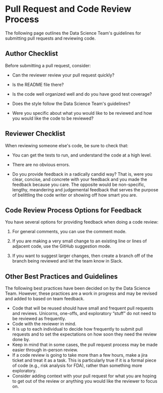 # Pull Request and Code Review Process

The following page outlines the Data Science Team's guidelines for submitting pull requests and
reviewing code.

## Author Checklist
Before submitting a pull request, consider:

  * Can the reviewer review your pull request quickly? 

  * Is the README file there? 

  * Is the code well organized well and do you have good test coverage? 
      
  * Does the style follow the Data Science Team's guidelines?
* Were you specific about what you would like to be reviewed and how you would like the code to be reviewed?

## Reviewer Checklist
When reviewing someone else's code, be sure to check that:

* You can get the tests to run, and understand the code at a high level.

* There are no obvious errors.

* Do you provide feedback in a radically candid way? That is, were you clear, concise, and concrete with your feedback and you made the feedback because you care. The opposite would be non-specific, lengthy, meandering and judgemental feedback that serves the purpose of belittling the code writer or showing off how smart you are. 

## Code Review Process Options for Feedback

You have several options for providing feedback when doing a code review:

1. For general comments, you can use the comment mode.

2. If you are making a very small change to an existing line or lines of adjacent code, use the GitHub suggestion mode.

3. If you want to suggest larger changes, then create a branch off of the branch being reviewed and let the team know in Slack.

## Other Best Practices and Guidelines
The following best practices have been decided on by the Data Science Team. However, these practices are
a work in progress and may be revised and added to based on team feedback.
* Code that will be reused should have small and frequent pull requests and reviews. 
Unicorns, one-offs, and exploratory “stuff” do not need to be reviewed as frequently.
* Code with the reviewer in mind.
* It is up to each individual to decide how frequently to submit pull requests and to set the expectations on how soon
they need the review done by.
* Keep in mind that in some cases, the pull request process may be made easier through in-person review.
* If a code review is going to take more than a few hours, make a jira ticket and treat it as a task. 
This is particularly true if it is a formal piece of code (e.g., risk analysis for FDA), rather than something
more exploratory.
* Consider adding context with your pull request for what you are hoping to get out of the review or 
 anything you would like the reviewer to focus on.
